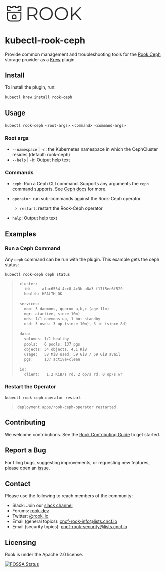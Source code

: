 <img alt="Rook" src="media/logo.svg" width="50%" height="50%">

# kubectl-rook-ceph

Provide common management and troubleshooting tools for the [Rook Ceph](https://github.com/rook/rook) storage provider as a [Krew](https://github.com/kubernetes-sigs/krew) plugin.

## Install

To install the plugin, run:

  ```kubectl krew install rook-ceph```

## Usage

`kubectl rook-ceph <root-args> <command> <command-args>`

### Root args

- `--namespace` | `-n`: the Kubernetes namespace in which the CephCluster resides (default: rook-ceph)
- `--help` | `-h`: Output help text

### Commands

- `ceph`: Run a Ceph CLI command. Supports any arguments the `ceph` command supports. See [Ceph docs](https://docs.ceph.com/en/pacific/start/intro/) for more.

- `operator`: run sub-commands against the Rook-Ceph operator
  -  `restart`: restart the Rook-Ceph operator

- `help`: Output help text


## Examples

### Run a Ceph Command

Any `ceph` command can be run with the plugin. This example gets the ceph status:

```console
kubectl rook-ceph ceph status
```

>```text
>  cluster:
>    id:     a1ac6554-4cc8-4c3b-a8a3-f17f5ec6f529
>    health: HEALTH_OK
>
>  services:
>    mon: 3 daemons, quorum a,b,c (age 11m)
>    mgr: a(active, since 10m)
>    mds: 1/1 daemons up, 1 hot standby
>    osd: 3 osds: 3 up (since 10m), 3 in (since 8d)
>
>  data:
>    volumes: 1/1 healthy
>    pools:   6 pools, 137 pgs
>    objects: 34 objects, 4.1 KiB
>    usage:   58 MiB used, 59 GiB / 59 GiB avail
>    pgs:     137 active+clean
>
>  io:
>    client:   1.2 KiB/s rd, 2 op/s rd, 0 op/s wr
>```

### Restart the Operator

```console
kubectl rook-ceph operator restart
```

>```text
>deployment.apps/rook-ceph-operator restarted
>```

## Contributing

We welcome contributions. See the [Rook Contributing Guide](https://github.com/rook/rook/blob/master/CONTRIBUTING.md) to get started.

## Report a Bug

For filing bugs, suggesting improvements, or requesting new features, please open an [issue](https://github.com/rook/kubectl-rook-ceph/issues).

## Contact

Please use the following to reach members of the community:

- Slack: Join our [slack channel](https://slack.rook.io)
- Forums: [rook-dev](https://groups.google.com/forum/#!forum/rook-dev)
- Twitter: [@rook_io](https://twitter.com/rook_io)
- Email (general topics): [cncf-rook-info@lists.cncf.io](mailto:cncf-rook-info@lists.cncf.io)
- Email (security topics): [cncf-rook-security@lists.cncf.io](mailto:cncf-rook-security@lists.cncf.io)

## Licensing

Rook is under the Apache 2.0 license.

[![FOSSA Status](https://app.fossa.io/api/projects/git%2Bgithub.com%2Frook%2Frook.svg?type=large)](https://app.fossa.io/projects/git%2Bgithub.com%2Frook%2Frook?ref=badge_large)
